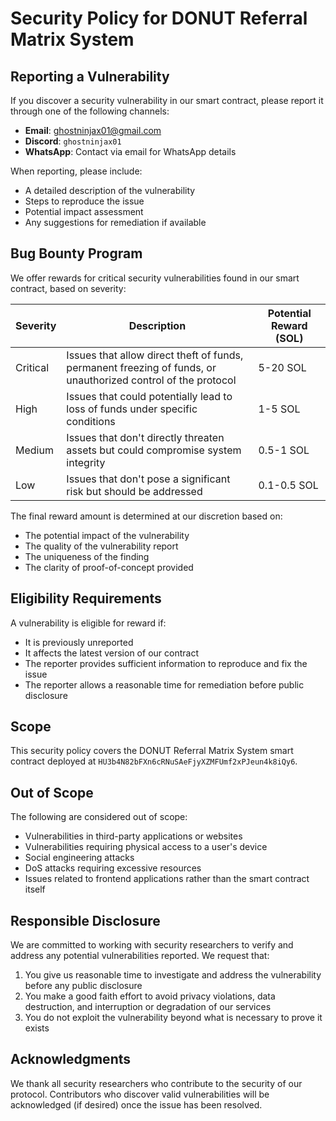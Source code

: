 # Security Policy for DONUT Referral Matrix System

## Reporting a Vulnerability

If you discover a security vulnerability in our smart contract, please report it through one of the following channels:

- **Email**: [ghostninjax01@gmail.com](mailto:ghostninjax01@gmail.com)
- **Discord**: `ghostninjax01`
- **WhatsApp**: Contact via email for WhatsApp details

When reporting, please include:
- A detailed description of the vulnerability
- Steps to reproduce the issue
- Potential impact assessment
- Any suggestions for remediation if available

## Bug Bounty Program

We offer rewards for critical security vulnerabilities found in our smart contract, based on severity:

| Severity | Description | Potential Reward (SOL) |
|----------|-------------|-------------------|
| Critical | Issues that allow direct theft of funds, permanent freezing of funds, or unauthorized control of the protocol | 5-20 SOL |
| High | Issues that could potentially lead to loss of funds under specific conditions | 1-5 SOL |
| Medium | Issues that don't directly threaten assets but could compromise system integrity | 0.5-1 SOL |
| Low | Issues that don't pose a significant risk but should be addressed | 0.1-0.5 SOL |

The final reward amount is determined at our discretion based on:
- The potential impact of the vulnerability
- The quality of the vulnerability report
- The uniqueness of the finding
- The clarity of proof-of-concept provided

## Eligibility Requirements

A vulnerability is eligible for reward if:
- It is previously unreported
- It affects the latest version of our contract
- The reporter provides sufficient information to reproduce and fix the issue
- The reporter allows a reasonable time for remediation before public disclosure

## Scope

This security policy covers the DONUT Referral Matrix System smart contract deployed at `HU3b4N82bFXn6cRNuSAeFjyXZMFUmf2xPJeun4k8iQy6`.

## Out of Scope

The following are considered out of scope:
- Vulnerabilities in third-party applications or websites
- Vulnerabilities requiring physical access to a user's device
- Social engineering attacks
- DoS attacks requiring excessive resources
- Issues related to frontend applications rather than the smart contract itself

## Responsible Disclosure

We are committed to working with security researchers to verify and address any potential vulnerabilities reported. We request that:

1. You give us reasonable time to investigate and address the vulnerability before any public disclosure
2. You make a good faith effort to avoid privacy violations, data destruction, and interruption or degradation of our services
3. You do not exploit the vulnerability beyond what is necessary to prove it exists

## Acknowledgments

We thank all security researchers who contribute to the security of our protocol. Contributors who discover valid vulnerabilities will be acknowledged (if desired) once the issue has been resolved.
